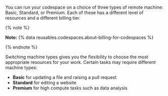 You can run your codespace on a choice of three types of remote machine: Basic, Standard, or Premium. Each of these has a different level of resources and a different billing tier. <!-- For information, see "[About billing for Codespaces](/github/developing-online-with-codespaces/about-billing-for-codespaces)." -->

{% note %}

**Note:** {% data reusables.codespaces.about-billing-for-codespaces %}

{% endnote %}

Switching machine types gives you the flexibility to choose the most appropriate resources for your work. Certain tasks may require different machine types: 

* **Basic** for updating a file and raising a pull request
* **Standard** for editing a website
* **Premium** for high compute tasks such as data analysis

